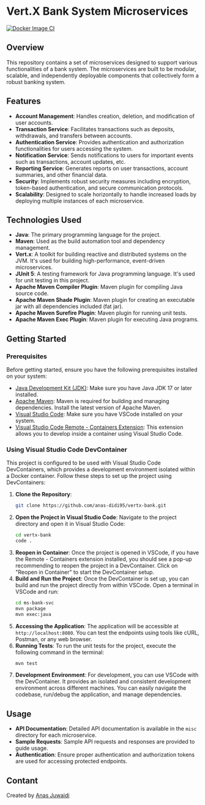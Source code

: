 # Vert.X Bank System Microservices

[![Docker Image CI](https://github.com/anas-didi95/vertx-bank/actions/workflows/docker-image.yml/badge.svg?branch=main)](https://github.com/anas-didi95/vertx-bank/actions/workflows/docker-image.yml)

## Overview
This repository contains a set of microservices designed to support various functionalities of a bank system. The microservices are built to be modular, scalable, and independently deployable components that collectively form a robust banking system.

## Features
- **Account Management**: Handles creation, deletion, and modification of user accounts.
- **Transaction Service**: Facilitates transactions such as deposits, withdrawals, and transfers between accounts.
- **Authentication Service**: Provides authentication and authorization functionalities for users accessing the system.
- **Notification Service**: Sends notifications to users for important events such as transactions, account updates, etc.
- **Reporting Service**: Generates reports on user transactions, account summaries, and other financial data.
- **Security**: Implements robust security measures including encryption, token-based authentication, and secure communication protocols.
- **Scalability**: Designed to scale horizontally to handle increased loads by deploying multiple instances of each microservice.

## Technologies Used
- **Java**: The primary programming language for the project.
- **Maven**: Used as the build automation tool and dependency management.
- **Vert.x**: A toolkit for building reactive and distributed systems on the JVM. It's used for building high-performance, event-driven microservices.
- **JUnit 5**: A testing framework for Java programming language. It's used for unit testing in this project.
- **Apache Maven Compiler Plugin**: Maven plugin for compiling Java source code.
- **Apache Maven Shade Plugin**: Maven plugin for creating an executable jar with all dependencies included (fat jar).
- **Apache Maven Surefire Plugin**: Maven plugin for running unit tests.
- **Apache Maven Exec Plugin**: Maven plugin for executing Java programs.

## Getting Started

### Prerequisites
Before getting started, ensure you have the following prerequisites installed on your system:
- [Java Development Kit (JDK)](https://www.oracle.com/java/technologies/javase-jdk17-downloads.html): Make sure you have Java JDK 17 or later installed.
- [Apache Maven](https://maven.apache.org/download.cgi): Maven is required for building and managing dependencies. Install the latest version of Apache Maven.
- [Visual Studio Code](https://code.visualstudio.com/): Make sure you have VSCode installed on your system.
- [Visual Studio Code Remote - Containers Extension](https://marketplace.visualstudio.com/items?itemName=ms-vscode-remote.remote-containers): This extension allows you to develop inside a container using Visual Studio Code.

### Using Visual Studio Code DevContainer
This project is configured to be used with Visual Studio Code DevContainers, which provides a development environment isolated within a Docker container. Follow these steps to set up the project using DevContainers:

1. **Clone the Repository**:
   ```bash
   git clone https://github.com/anas-didi95/vertx-bank.git
   ```
2. **Open the Project in Visual Studio Code**:
   Navigate to the project directory and open it in Visual Studio Code:
   ```bash
   cd vertx-bank
   code .
   ```
3. **Reopen in Container**:
   Once the project is opened in VSCode, if you have the Remote - Containers extension installed, you should see a pop-up recommending to reopen the project in a DevContainer. Click on "Reopen in Container" to start the DevContainer setup.
4. **Build and Run the Project**:
   Once the DevContainer is set up, you can build and run the project directly from within VSCode. Open a terminal in VSCode and run:
   ```bash
   cd ms-bank-svc
   mvn package
   mvn exec:java
   ```
5. **Accessing the Application**:
   The application will be accessible at `http://localhost:8080`. You can test the endpoints using tools like cURL, Postman, or any web browser.
6. **Running Tests**:
   To run the unit tests for the project, execute the following command in the terminal:
   ```bash
   mvn test
   ```
7. **Development Environment**:
   For development, you can use VSCode with the DevContainer. It provides an isolated and consistent development environment across different machines. You can easily navigate the codebase, run/debug the application, and manage dependencies.

## Usage
- **API Documentation**: Detailed API documentation is available in the `misc` directory for each microservice.
- **Sample Requests**: Sample API requests and responses are provided to guide usage.
- **Authentication**: Ensure proper authentication and authorization tokens are used for accessing protected endpoints.

## Contant
Created by [Anas Juwaidi](mailto:anas.didi95@gmail.com)
